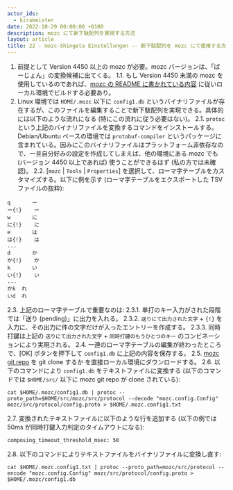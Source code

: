 ```yaml
---
actor_ids:
  - kirameister
date: 2022-10-29 00:00:00 +0100
description: mozc にて新下駄配列を実現する方法
layout: article
title: 22 - mozc-Shingeta Einstellungen -- 新下駄配列を mozc にて使用する方法
---
```


1. 前提として Version 4450 以上の mozc が必要。mozc バージョンは、「ばーじょん」の変換候補に出てくる。
1.1. もし Version 4450 未満の mozc を使用しているのであれば、[mozc の README に書かれている内容](https://github.com/google/mozc#build-instructions) に従いローカル環境でビルドする必要あり。
2. Linux 環境では `HOME/.mozc` 以下に `config1.db` というバイナリファイルが存在するが、このファイルを編集することで新下駄配列を実現できる。具体的には以下のような流れになる (特にこの流れに従う必要はない)。
2.1. `protoc` という上記のバイナリファイルを変換するコマンドをインストールする。Debian/Ubuntu ベースの環境では `protobuf-compiler` というパッケージに含まれている。因みにこのバイナリファイルはプラットフォーム非依存なので、一旦自分好みの設定を作成してしまえば、他の環境にある mozc でも (バージョン 4450 以上であれば) 使うことができるはず (私の方では未確認)。
2.2. [`mozc` | `Tools` | `Properties`] を選択して、ローマ字テーブルをカスタマイズする。以下に例を示す (ローマ字テーブルをエクスポートした TSV ファイルの抜粋):
```
q		ー
ー{!}	ー
w		に
に{!}	に
e		は
は{!}	は
...
d		か
か{!}	か
k		い
い{!}	い
...
かk	れ
いd	れ
```
2.3. 上記のローマ字テーブルで重要なのは:
2.3.1. 単打のキー入力がされた段階では「送り (pending)」に出力を入れる。
2.3.2. `送りにて出力された文字` + `{!}` を入力に、その出力に件の文字だけが入ったエントリーを作成する。
2.3.3. 同時打鍵は上記の `送りにて出力された文字` + `同時打鍵のもうひとつのキー` のコンビネーションにより実現される。
2.4. 一連のローマ字テーブルの編集が終わったところで、[OK] ボタンを押下して `config1.db` に上記の内容を保存する。
2.5. [mozc git repo](https://github.com/google/mozc) を git clone するか [](https://github.com/google/mozc/blob/master/src/protocol/config.proto) を直接ローカル環境にダウンロードする。
2.6. 以下のコマンドにより `config1.db` をテキストファイルに変換する (以下のコマンドでは `$HOME/src/` 以下に mozc git repo が clone されている): 
```
cat $HOME/.mozc/config1.db | protoc --proto_path=$HOME/src/mozc/src/protocol --decode "mozc.config.Config" mozc/src/protocol/config.proto > $HOME/.mozc.config1.txt
```
2.7. 変換されたテキストファイルに以下のような行を追加する (以下の例では 50ms が同時打鍵入力判定のタイムアウトになる):
```
composing_timeout_threshold_msec: 50
```
2.8. 以下のコマンドによりテキストファイルをバイナリファイルに変換し直す:
```
cat $HOME/.mozc.config1.txt | protoc --proto_path=mozc/src/protocol --encode "mozc.config.Config" mozc/src/protocol/config.proto > $HOME/.mozc/config1.db
```

